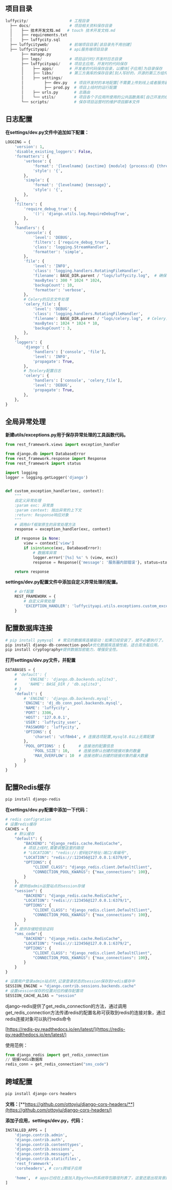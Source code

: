 ## 项目目录
```python
luffycity/                  # 工程目录
  ├── docs/                 # 项目相关资料保存目录
  │    ├── 技术开发文档.md   # touch 技术开发文档.md
  │    ├── requirements.txt
  │    ├── luffycity.sql
  ├── luffycityweb/         # 前端项目目录[该目录先不用创建]
  ├── luffycityapi/         # api服务端项目目录
       ├── manage.py
       ├── logs/            # 项目运行时/开发时日志目录
       ├── luffycityapi/    # 项目主应用，开发时的代码保存
       │    ├── apps/       # 开发者的代码保存目录，以模块[子应用]为目录保存
       │    ├── libs/       # 第三方类库的保存目录[别人写好的，开源的第三方组件、模块]
       │    ├── settings/
       │         ├── dev.py   # 项目开发时的本地配置[不需要上传到线上或者服务器]
       │         ├── prod.py  # 项目上线时的运行配置
       │    ├── urls.py       # 总路由
       │    └── utils/        # 项目各个子应用所使用的公共函数类库[自己开发的组件]
       └── scripts/           # 保存项目运营时的维护项目脚本文件
```

## 日志配置
**<font style="color:rgb(28, 30, 31);">在settings/dev.py文件中追加如下配置：</font>**

```python
LOGGING = {
    'version': 1,
    'disable_existing_loggers': False,
    'formatters': {
        'verbose': {
            'format': '{levelname} {asctime} {module} {process:d} {thread:d} {message}',
            'style': '{',
        },
        'simple': {
            'format': '{levelname} {message}',
            'style': '{',
        },
    },
    'filters': {
        'require_debug_true': {
            '()': 'django.utils.log.RequireDebugTrue',
        },
    },
    'handlers': {
        'console': {
            'level': 'DEBUG',
            'filters': ['require_debug_true'],
            'class': 'logging.StreamHandler',
            'formatter': 'simple',
        },
        'file': {
            'level': 'INFO',
            'class': 'logging.handlers.RotatingFileHandler',
            'filename': BASE_DIR.parent / "logs/luffycity.log",  # 确保logs文件夹已经存在
            'maxBytes': 300 * 1024 * 1024,
            'backupCount': 10,
            'formatter': 'verbose',
        },
        # Celery的日志文件处理
        'celery_file': {
            'level': 'DEBUG',
            'class': 'logging.handlers.RotatingFileHandler',
            'filename': BASE_DIR.parent / "logs/celery.log",  # Celery日志的文件路径
            'maxBytes': 1024 * 1024 * 10,
            'backupCount': 3,
        },
    },
    'loggers': {
        'django': {
            'handlers': ['console', 'file'],
            'level': 'INFO',
            'propagate': True,
        },
        # 为celery配置日志
        'celery': {
            'handlers': ['console', 'celery_file'],
            'level': 'DEBUG',
            'propagate': True,
        },
    },
}
```

## 全局异常处理
**<font style="color:rgb(28, 30, 31);">新建utils/exceptions.py用于保存异常处理的工具函数代码。</font>**

```python
from rest_framework.views import exception_handler

from django.db import DatabaseError
from rest_framework.response import Response
from rest_framework import status

import logging
logger = logging.getLogger('django')


def custom_exception_handler(exc, context):
    """
    自定义异常处理
    :param exc: 异常类
    :param context: 抛出异常的上下文
    :return: Response响应对象
    """
    # 调用drf框架原生的异常处理方法
    response = exception_handler(exc, context)

    if response is None:
        view = context['view']
        if isinstance(exc, DatabaseError):
            # 数据库异常
            logger.error('[%s] %s' % (view, exc))
            response = Response({'message': '服务器内部错误'}, status=status.HTTP_507_INSUFFICIENT_STORAGE)

    return response
```

   
**<font style="color:rgb(28, 30, 31);">settings/dev.py配置文件中添加自定义异常处理的配置。</font>**

```python
    # drf配置
    REST_FRAMEWORK = {
        # 自定义异常处理
        'EXCEPTION_HANDLER': 'luffycityapi.utils.exceptions.custom_exception_handler',
    }
```

## 配置数据库连接
```python
# pip install pymysql  # 常见的数据库连接驱动：如果已经安装了，就不必要执行了。
pip install django-db-connection-pool#优化数据库连接性能，适合高负载应用。
pip install cryptography#提供数据加密能力，增强安全性。
```

**<font style="color:rgb(28, 30, 31);">打开settings/dev.py文件，并配置</font>**

```python
DATABASES = {
    # 'default': {
    #     'ENGINE': 'django.db.backends.sqlite3',
    #     'NAME': BASE_DIR / 'db.sqlite3',
    # }
    'default': {
        # 'ENGINE': 'django.db.backends.mysql',
        'ENGINE': 'dj_db_conn_pool.backends.mysql',
        'NAME': 'luffycity',
        'PORT': 3306,
        'HOST': '127.0.0.1',
        'USER': 'luffycity_user',
        'PASSWORD': 'luffycity',
        'OPTIONS': {
            'charset': 'utf8mb4', # 连接选项配置,mysql8.0以上无需配置
        },
        'POOL_OPTIONS' : {      # 连接池的配置信息
            'POOL_SIZE': 10,    # 连接池默认创建的链接对象的数量
            'MAX_OVERFLOW': 10  # 连接池默认创建的链接对象的最大数量
        }
    }
}
```

## 配置Redis缓存
```python
pip install django-redis
```

**<font style="color:rgb(28, 30, 31);">在settings/dev.py配置中添加一下代码：</font>**

```python
# redis configration
# 设置redis缓存
CACHES = {
    # 默认缓存
    "default": {
        "BACKEND": "django_redis.cache.RedisCache",
        # 项目上线时,需要调整这里的路径
        # "LOCATION": "redis://:密码@IP地址:端口/库编号",
        "LOCATION": "redis://:123456@127.0.0.1:6379/0",
        "OPTIONS": {
            "CLIENT_CLASS": "django_redis.client.DefaultClient",
            "CONNECTION_POOL_KWARGS": {"max_connections": 100},
        }
    },
    # 提供给admin运营站点的session存储
    "session": {
        "BACKEND": "django_redis.cache.RedisCache",
        "LOCATION": "redis://:123456@127.0.0.1:6379/1",
        "OPTIONS": {
            "CLIENT_CLASS": "django_redis.client.DefaultClient",
            "CONNECTION_POOL_KWARGS": {"max_connections": 100},
        }
    },
    # 提供存储短信验证码
    "sms_code":{
        "BACKEND": "django_redis.cache.RedisCache",
        "LOCATION": "redis://:123456@127.0.0.1:6379/2",
        "OPTIONS": {
            "CLIENT_CLASS": "django_redis.client.DefaultClient",
            "CONNECTION_POOL_KWARGS": {"max_connections": 100},
        }
    }
}

# 设置用户登录admin站点时,记录登录状态的session保存到redis缓存中
SESSION_ENGINE = "django.contrib.sessions.backends.cache"
# 设置session保存的位置对应的缓存配置项
SESSION_CACHE_ALIAS = "session"
```

django-redis提供了get_redis_connection的方法，通过调用get_redis_connection方法传递redis的配置名称可获取到redis的连接对象，通过redis连接对象可以执行redis命令

[https://redis-py.readthedocs.io/en/latest/](https://redis-py.readthedocs.io/en/latest/)

使用范例：

```python
from django_redis import get_redis_connection
// 链接redis数据库
redis_conn = get_redis_connection("sms_code")
```

## 跨域配置
```python
pip install django-cors-headers
```

**<font style="color:rgb(28, 30, 31);">文档：</font>**[**https://github.com/ottoyiu/django-cors-headers/**](https://github.com/ottoyiu/django-cors-headers/)

**<font style="color:rgb(28, 30, 31);">添加子应用，settings/dev.py，代码：</font>**

```python
INSTALLED_APPS = [
    'django.contrib.admin',
    'django.contrib.auth',
    'django.contrib.contenttypes',
    'django.contrib.sessions',
    'django.contrib.messages',
    'django.contrib.staticfiles',
    'rest_framework',
    'corsheaders', # cors跨域子应用
    
    'home',  # apps已经在上面加入到python的系统导包路径列表了，这里还是出现背景颜色，原因是python虽然找到home，pycharm不知道。所以可以鼠标右键，设置apps为mark as source root
]
```

